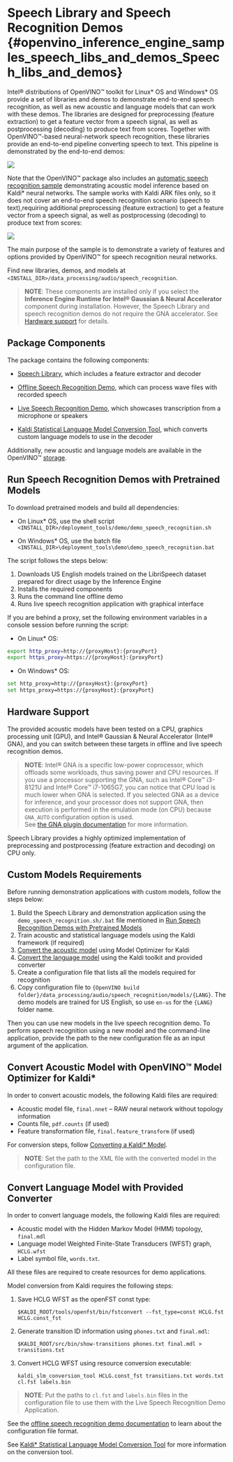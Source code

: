 # Speech Library and Speech Recognition Demos {#openvino_inference_engine_samples_speech_libs_and_demos_Speech_libs_and_demos}

Intel® distributions of OpenVINO&trade; toolkit for Linux* OS and Windows* OS provide a set of libraries and demos to
demonstrate end-to-end speech recognition, as well as new acoustic and language models that can work with these demos.
The libraries are designed for preprocessing (feature extraction) to get a feature vector from a speech signal, as well
as postprocessing (decoding) to produce text from scores. Together with OpenVINO&trade;-based neural-network speech recognition,
these libraries provide an end-to-end pipeline converting speech to text. This pipeline is demonstrated by the
end-to-end demos:

![](img/new_speech_demos.png)

Note that the OpenVINO&trade; package also includes an [automatic speech recognition sample](../speech_sample/README.md) demonstrating acoustic model inference based on Kaldi\* neural networks. The sample works with Kaldi ARK files only, so it does not cover an end-to-end speech recognition scenario (speech to text),requiring additional preprocessing (feature extraction) to get a feature vector from a speech signal, as well as postprocessing (decoding) to produce text from scores:

![](img/speech_sample.png)

The main purpose of the sample is to demonstrate a variety of features and options provided by OpenVINO&trade;
for speech recognition neural networks.

Find new libraries, demos, and models at `<INSTALL_DIR>/data_processing/audio/speech_recognition`.

> **NOTE**: These components are installed only if you select the **Inference Engine Runtime for Intel&reg; Gaussian & Neural Accelerator** component during installation. However, the Speech Library and speech recognition demos do not require the GNA accelerator. See <a href="#hardware-support">Hardware support</a> for details.

## Package Components

The package contains the following components:

* [Speech Library](Speech_library.md), which includes a feature extractor and decoder

* [Offline Speech Recognition Demo](Offline_speech_recognition_demo.md), which can process wave files with recorded speech

* [Live Speech Recognition Demo](Live_speech_recognition_demo.md), which showcases transcription from a microphone or speakers

* [Kaldi Statistical Language Model Conversion Tool](Kaldi_SLM_conversion_tool.md), which converts custom language models to use in the decoder

Additionally, new acoustic and language models are available in the OpenVINO&trade; [storage](https://storage.openvinotoolkit.org/models_contrib/speech/2021.2/librispeech_s5/).

## <a name="run-demos">Run Speech Recognition Demos with Pretrained Models</a>

To download pretrained models and build all dependencies:

* On Linux* OS, use the shell script `<INSTALL_DIR>/deployment_tools/demo/demo_speech_recognition.sh`

* On Windows* OS, use the batch file `<INSTALL_DIR>\deployment_tools\demo\demo_speech_recognition.bat`

The script follows the steps below:

  1. Downloads US English models trained on the LibriSpeech dataset prepared for direct usage by the Inference Engine
  2. Installs the required components
  3. Runs the command line offline demo
  4. Runs live speech recognition application with graphical interface

If you are behind a proxy, set the following environment variables in a console session before running the script:

* On Linux* OS:

```sh
export http_proxy=http://{proxyHost}:{proxyPort}
export https_proxy=https://{proxyHost}:{proxyPort}
```

* On Windows* OS:

```sh
set http_proxy=http://{proxyHost}:{proxyPort}
set https_proxy=https://{proxyHost}:{proxyPort}
```

## <a name="hardware-support">Hardware Support</a>

The provided acoustic models have been tested on a CPU, graphics processing unit (GPU), and Intel&reg; Gaussian & Neural Accelerator (Intel&reg; GNA), and you can switch between these targets in offline and live speech recognition demos.  

> **NOTE**: Intel&reg; GNA is a specific low-power coprocessor, which offloads some workloads, thus saving power and CPU resources. If you use a processor supporting the GNA, such as Intel&reg; Core&trade; i3-8121U and Intel&reg; Core&trade; i7-1065G7, you can notice that CPU load is much lower when GNA is selected. If you selected GNA as a device for inference, and your processor does not support GNA, then execution is performed in the emulation mode (on CPU) because `GNA_AUTO` configuration option is used.   
> See [the GNA plugin documentation](https://docs.openvinotoolkit.org/latest/_docs_IE_DG_supported_plugins_GNA.html) for more information.

Speech Library provides a highly optimized implementation of preprocessing and postprocessing (feature extraction and decoding) on CPU only.

## Custom Models Requirements

Before running demonstration applications with custom models, follow the steps below:

1. Build the Speech Library and demonstration application using the `demo_speech_recognition.sh/.bat` file mentioned in <a href="#run-demos">Run Speech Recognition Demos with Pretrained Models</a>
2. Train acoustic and statistical language models using the Kaldi framework (if required)
3. [Convert the acoustic model](../../../docs/MO_DG/prepare_model/convert_model/Convert_Model_From_Kaldi.md) using Model Optimizer for Kaldi
4. [Convert the language model](Kaldi_SLM_conversion_tool.md) using the Kaldi toolkit and provided converter
5. Create a configuration file that lists all the models required for recognition
6. Copy configuration file to `{OpenVINO build folder}/data_processing/audio/speech_recognition/models/{LANG}`. The demo models are trained for US English, so use `en-us` for the `{LANG}` folder name.

Then you can use new models in the live speech recognition demo.
To perform speech recognition using a new model and the command-line application, provide the path to the new configuration file as an input argument of the application.

## Convert Acoustic Model with OpenVINO&trade; Model Optimizer for Kaldi*

In order to convert acoustic models, the following Kaldi files are required:

- Acoustic model file, `final.nnet` – RAW neural network without topology information
- Counts file, `pdf.counts` (if used)
- Feature transformation file, `final.feature_transform` (if used)

For conversion steps, follow [Converting a Kaldi* Model](../../../docs/MO_DG/prepare_model/convert_model/Convert_Model_From_Kaldi.md).

> **NOTE**: Set the path to the XML file with the converted model in the configuration file.

## Convert Language Model with Provided Converter

In order to convert language models, the following Kaldi files are required:
- Acoustic model with the Hidden Markov Model (HMM) topology, `final.mdl`
- Language model Weighted Finite-State Transducers (WFST) graph, `HCLG.wfst`
- Label symbol file, `words.txt`.

All these files are required to create resources for demo applications.

Model conversion from Kaldi requires the following steps:

1. Save HCLG WFST as the openFST const type:
   ```
   $KALDI_ROOT/tools/openfst/bin/fstconvert --fst_type=const HCLG.fst HCLG.const_fst
   ```

2. Generate transition ID information using `phones.txt` and `final.mdl`:
   ```
   $KALDI_ROOT/src/bin/show-transitions phones.txt final.mdl > transitions.txt
   ```

3. Convert HCLG WFST using resource conversion executable:
   ```
   kaldi_slm_conversion_tool HCLG.const_fst transitions.txt words.txt cl.fst labels.bin
   ```

> **NOTE**: Put the paths to `cl.fst` and `labels.bin` files in the configuration file to use them with the Live Speech Recognition Demo Application.

See the [offline speech recognition demo documentation](Offline_speech_recognition_demo.md) to learn about the configuration file format.

See [Kaldi* Statistical Language Model Conversion Tool](Kaldi_SLM_conversion_tool.md) for more information on the conversion tool.
